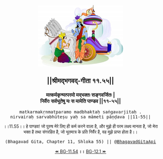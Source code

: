 <center><img src="../../asset/BG.png" alt="#API #bhagavadgitaapi #slok #nodejs #js #api #gitaapi #krishna #hinduism #vedic #ISKCON #shreemadbhagavadgita #technology"/>
<h2>||श्रीमद्‍भगवद्‍-गीता ११.५५||</h2>
<h3>मत्कर्मकृन्मत्परमो मद्भक्तः सङ्गवर्जितः |<br/>निर्वैरः सर्वभूतेषु यः स मामेति पाण्डव ||११-५५||</h3>
<pre>matkarmakṛnmatparamo madbhaktaḥ saṅgavarjitaḥ .<br/>nirvairaḥ sarvabhūteṣu yaḥ sa māmeti pāṇḍava ||11-55||</pre>
<p>।।11.55।। हे पाण्डव! जो पुरुष मेरे लिए ही कर्म करने वाला है, और मुझे ही परम लक्ष्य मानता है, जो मेरा भक्त है तथा संगरहित है, जो भूतमात्र के प्रति निर्वैर है, वह मुझे प्राप्त होता है।।</p>
<pre>(Bhagavad Gita, Chapter 11, Shloka 55) || <a href="https://twitter.com/bhagavadgitaapi">@BhagavadGitaApi</a></pre><a href="../../11/54">⏪  BG-11.54</a><b>        ।।        </b><a href="../../12/1">BG-12.1  ⏩</a></center></center>